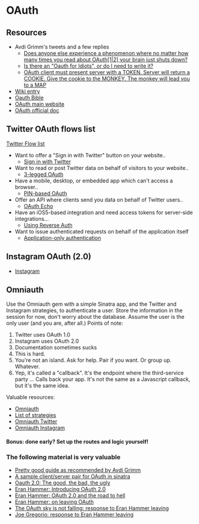 # OAuth

## Resources
* Avdi Grimm's tweets and a few replies
	* [Does anyone else experience a phenomenon where no matter how many times you read about OAuth[1|2] your brain just shuts down?](https://twitter.com/avdi/status/473959898581983232)
	* [Is there an "Oauth for Idiots", or do I need to write it?](https://twitter.com/avdi/status/473959979456548864)
	* [OAuth client must present server with a TOKEN. Server will return a COOKIE. Give the cookie to the MONKEY. The monkey will lead you to a MAP](https://twitter.com/avdi/status/473960505162219520)
* [Wiki entry](http://en.wikipedia.org/wiki/OAuth)
* [Oauth Bible](http://oauthbible.com/)
* [OAuth main website](http://oauth.net/)
* [OAuth official doc](http://oauth.net/documentation/)

## Twitter OAuth flows list
[Twitter Flow list](https://dev.twitter.com/docs/auth/obtaining-access-tokens)

* Want to offer a "Sign in with Twitter" button on your website.. 
	* [Sign in with Twitter](https://dev.twitter.com/docs/auth/implementing-sign-twitter)
* Want to read or post Twitter data on behalf of visitors to your website.. 
	* [3-legged OAuth](https://dev.twitter.com/docs/auth/3-legged-authorization)
* Have a mobile, desktop, or embedded app which can't access a browser.. 
	* [PIN-based OAuth](https://dev.twitter.com/docs/auth/pin-based-authorization)
* Offer an API where clients send you data on behalf of Twitter users.. 
	* [OAuth Echo](https://dev.twitter.com/docs/auth/oauth/oauth-echo)
* Have an iOS5-based integration and need access tokens for server-side integrations...		
	* [Using Reverse Auth](https://dev.twitter.com/docs/ios/using-reverse-auth)
* Want to issue authenticated requests on behalf of the application itself 
	* [Application-only authentication ](https://dev.twitter.com/docs/auth/application-only-auth)

## Instagram OAuth (2.0)
* [Instagram](http://instagram.com/developer/authentication/)

## Omniauth
Use the Omniauth gem with a simple Sinatra app, and the Twitter and Instagram strategies, to authenticate a user. Store the information in the session for now, don't worry about the database. Assume the user is the only user (and you are, after all.) Points of note:

1. Twitter uses OAuth 1.0
2. Instagram uses OAuth 2.0
3. Documentation sometimes sucks
4. This is hard.
5. You're not an island. Ask for help. Pair if you want. Or group up. Whatever.
6. Yep, it's called a "callback". It's the endpoint where the third-service party ... Calls back your app. It's not the same as a Javascript callback, but it's the same idea.

Valuable resources:

* [Omniauth](https://github.com/intridea/omniauth)
* [List of strategies](https://github.com/intridea/omniauth/wiki/List-of-Strategies)
* [Omniauth Twitter](https://github.com/arunagw/omniauth-twitter)
* [Omniauth Instagram]([https://github.com/ropiku/omniauth-instagram)

#### Bonus: done early? Set up the routes and logic yourself!


### The following material is very valuable
* [Pretty good guide as recommended by Avdi Grimm](http://aaronparecki.com/articles/2012/07/29/1/oauth2-simplified)
* [A sample client/server pair for OAuth in sinatra](https://github.com/halorgium/sinatra-oauth) 
* [Oauth 2.0: The good, the bad, the ugly](http://code.tutsplus.com/articles/oauth-20-the-good-the-bad-the-ugly--net-33216)
* [Eran Hammer: Introducing OAuth 2.0](http://hueniverse.com/2010/05/15/introducing-oauth-2-0/)
* [Eran Hammer: OAuth 2.0 and the road to hell](http://hueniverse.com/2012/07/26/oauth-2-0-and-the-road-to-hell/)
* [Eran Hammer: on leaving OAuth](http://hueniverse.com/2012/07/30/on-leaving-oauth/)
* [The OAuth sky is not falling: response to Eran Hammer leaving](http://www.thread-safe.com/2012/07/the-oauth-2-sky-is-not-falling.html)
* [Joe Gregorio: response to Eran Hammer leaving](https://plus.google.com/u/0/118148240205592032989/posts/Qudedrg7JqJ)
